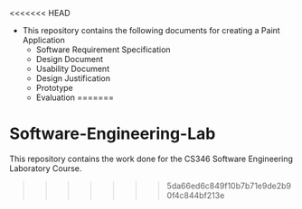 <<<<<<< HEAD
- This repository contains the following documents for creating a Paint Application
	- Software Requirement Specification
	- Design Document
	- Usability Document
	- Design Justification
	- Prototype
	- Evaluation
=======
# Software-Engineering-Lab
This repository contains the work done for the CS346 Software Engineering Laboratory Course.
>>>>>>> 5da66ed6c849f10b7b71e9de2b90f4c844bf213e
